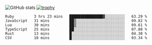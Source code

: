 ![GitHub stats](https://github-readme-stats.vercel.app/api?username=ksk001100&show_icons=true&theme=tokyonight)
[![trophy](https://github-profile-trophy.vercel.app/?username=ksk001100&theme=onedark)](https://github.com/ryo-ma/github-profile-trophy)

<!--START_SECTION:waka-->

```text
Ruby         3 hrs 23 mins   ███████████████▓░░░░░░░░░   63.29 %
JavaScript   31 mins         ██▒░░░░░░░░░░░░░░░░░░░░░░   09.82 %
Lua          30 mins         ██▒░░░░░░░░░░░░░░░░░░░░░░   09.61 %
TypeScript   25 mins         ██░░░░░░░░░░░░░░░░░░░░░░░   07.88 %
Rust         13 mins         █░░░░░░░░░░░░░░░░░░░░░░░░   04.30 %
CSV          10 mins         █░░░░░░░░░░░░░░░░░░░░░░░░   03.34 %
```

<!--END_SECTION:waka-->
